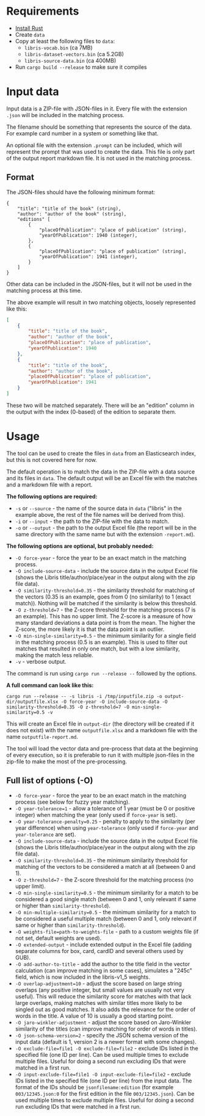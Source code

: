 # Requirements

* [Install Rust](https://www.rust-lang.org/tools/install)
* Create `data`
* Copy at least the following files to `data`:
    * `libris-vocab.bin` (ca 7MB)
    * `libris-dataset-vectors.bin` (ca 5.2GB)
    * `libris-source-data.bin` (ca 400MB)
* Run `cargo build --release` to make sure it compiles

# Input data
Input data is a ZIP-file with JSON-files in it. Every file with the extension `.json` will be included in the matching process.

The filename should be something that represents the source of the data. For example card number in a system or something like that.

An optional file with the extension `.prompt` can be included, which will represent the prompt that was used to create the data. This file is only part of the output report markdown file. It is not used in the matching process.

## Format
The JSON-files should have the following minimum format:

```
{
    "title": "title of the book" (string),
    "author": "author of the book" (string),
    "editions" [
        {
            "placeOfPublication": "place of publication" (string),
            "yearOfPublication": 1940 (integer),
        },
        {
            "placeOfPublication": "place of publication" (string),
            "yearOfPublication": 1941 (integer),
        }
    ]
}
```

Other data can be included in the JSON-files, but it will not be used in the matching process at this time.

The above example will result in two matching objects, loosely represented like this:

```json
[
    {
        "title": "title of the book",
        "author": "author of the book",
        "placeOfPublication": "place of publication",
        "yearOfPublication": 1940
    },
    {
        "title": "title of the book",
        "author": "author of the book",
        "placeOfPublication": "place of publication",
        "yearOfPublication": 1941
    }
]
```

These two will be matched separately. There will be an "edition" column in the output with the index (0-based) of the edition to separate them.

# Usage

The tool can be used to create the files in `data` from an Elasticsearch index, but this is not covered here for now.

The default operation is to match the data in the ZIP-file with a data source and its files in `data`. The default output will be an Excel file with the matches and a markdown file with a report.

**The following options are required:**

* `-s` or `--source` - the name of the source data in `data` ("libris" in the example above, the rest of the file names will be derived from this).
* `-i` or `--input` - the path to the ZIP-file with the data to match.
* `-o` or `--output` - the path to the output Excel file (the report will be in the same directory with the same name but with the extension `-report.md`).

**The following options are optional, but probably needed:**

* `-O force-year` - force the year to be an exact match in the matching process.
* `-O include-source-data` - include the source data in the output Excel file (shows the Libris title/author/place/year in the output along with the zip file data).
* `-O similarity-threshold=0.35` - the similarity threshold for matching of the vectors (0.35 is an example, goes from 0 (no similarity) to 1 (exact match)). Nothing will be matched if the similarity is below this threshold.
* `-O z-threshold=7` - the Z-score threshold for the matching process (7 is an example). This has no upper limit. The Z-score is a measure of how many standard deviations a data point is from the mean. The higher the Z-score, the more likely it is that the data point is an outlier.
* `-O min-single-similarity=0.5` - the minimum similarity for a single field in the matching process (0.5 is an example). This is used to filter out matches that resulted in only one match, but with a low similarity, making the match less reliable.
* `-v` - verbose output.

The command is run using `cargo run --release --` followed by the options.

**A full command can look like this:**
```
cargo run --release -- -s libris -i /tmp/inputfile.zip -o output-dir/outputfile.xlsx -O force-year -O include-source-data -O similarity-threshold=0.35 -O z-threshold=7 -O min-single-similarity=0.5 -v
```

This will create an Excel file in `output-dir` (the directory will be created if it does not exist) with the name `outputfile.xlsx` and a markdown file with the name `outputfile-report.md`.

The tool will load the vector data and pre-process that data at the beginning of every execution, so it is preferable to run it with multiple json-files in the zip-file to make the most of the pre-processing.

## Full list of options (-O)
* `-O force-year` - force the year to be an exact match in the matching process (see below for fuzzy year matching).
* `-O year-tolerance=1` - allow a tolerance of 1 year (must be 0 or positive integer) when matching the year (only used if `force-year` is set).
* `-O year-tolerance-penalty=0.25` - penalty to apply to the similarity (per year difference) when using `year-tolerance` (only used if `force-year` and `year-tolerance` are set).
* `-O include-source-data` - include the source data in the output Excel file (shows the Libris title/author/place/year in the output along with the zip file data).
* `-O similarity-threshold=0.35` - the minimum similarity threshold for matching of the vectors to be considered a match at all (between 0 and 1).
* `-O z-threshold=7` - the Z-score threshold for the matching process (no upper limit).
* `-O min-single-similarity=0.5` - the minimum similarity for a match to be considered a good single match (between 0 and 1, only relevant if same or higher than `similarity-threshold`).
* `-O min-multiple-similarity=0.5` - the minimum similarity for a match to be considered a useful multiple match (between 0 and 1, only relevant if same or higher than `similarity-threshold`). 
* `-O weights-file=path-to-weights-file` - path to a custom weights file (if not set, default weights are used).
* `-O extended-output` - include extended output in the Excel file (adding separate columns for box, card, cardID and several others used by GUB).
* `-O add-author-to-title` - add the author to the title field in the vector calculation (can improve matching in some cases), simulates a "245c" field, which is now included in the libris-v1_5 weights.
* `-O overlap-adjustment=10` - adjust the score based on large string overlaps (any positive integer, but small values are usually not very useful). This will reduce the similarity score for matches with that lack large overlaps, making matches with similar titles more likely to be singled out as good matches. It also adds the relevance for the order of words in the title. A value of 10 is usually a good starting point.
* `-O jaro-winkler-adjustment` - adjust the score based on Jaro-Winkler similarity of the titles (can improve matching for order of words in titles).
* `-O json-schema-version=2` - specify the JSON schema version of the input data (default is 1, version 2 is a newer format with some changes).
* `-O exclude-file=file1 -O exclude-file=file2` - exclude IDs listed in the specified file (one ID per line). Can be used multiple times to exclude multiple files. Useful for doing a second run excluding IDs that were matched in a first run.
* `-O input-exclude-file=file1 -O input-exclude-file=file2` - exclude IDs listed in the specified file (one ID per line) from the input data. The format of the IDs should be `jsonfilename:edition` (for example `003/12345.json:0` for the first edition in the file `003/12345.json`). Can be used multiple times to exclude multiple files. Useful for doing a second run excluding IDs that were matched in a first run.
